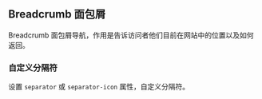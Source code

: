 <div class="demo-header">
<p class="overviewicon">
  <span class="wapi-form-breadcrumb"/>
</p>

## Breadcrumb 面包屑

<nova-uxlink widget-name="Breadcrumb"></nova-uxlink>

Breadcrumb 面包屑导航，作用是告诉访问者他们目前在网站中的位置以及如何返回。
</div>

### 自定义分隔符

设置 `separator` 或 `separator-icon` 属性，自定义分隔符。

<nova-demo-view link="breadcrumb/separator.vue"></nova-demo-view>

<br>
